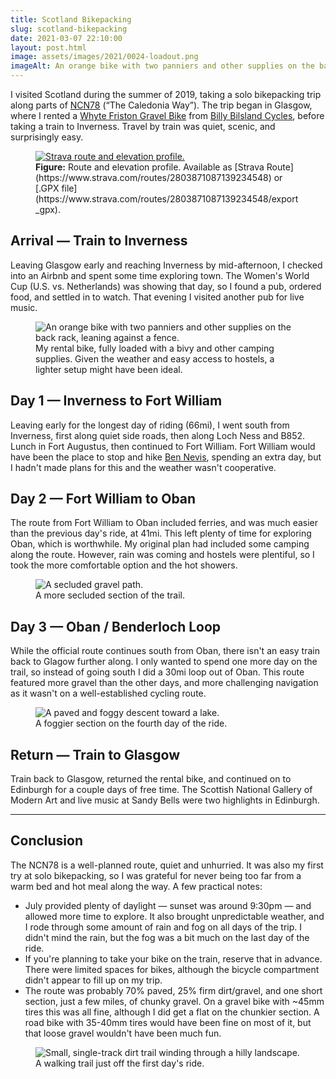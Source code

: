 ```yaml
---
title: Scotland Bikepacking
slug: scotland-bikepacking
date: 2021-03-07 22:10:00
layout: post.html
image: assets/images/2021/0024-loadout.png
imageAlt: An orange bike with two panniers and other supplies on the back rack, leaning against a fence.
---
```


I visited Scotland during the summer of 2019, taking a solo bikepacking trip along parts of [NCN78](https://www.sustrans.org.uk/find-a-route-on-the-national-cycle-network/route-78-the-caledonia-way/) (“The Caledonia Way”). The trip began in Glasgow, where I rented a [Whyte Friston Gravel Bike](https://whyte.bike/collections/gravel-adventure-gx-series/products/friston) from [Billy Bilsland Cycles](https://www.billybilslandcycles.co.uk/pages/hire/), before taking a train to Inverness. Travel by train was quiet, scenic, and surprisingly easy.

<figure>
  <a href="https://www.strava.com/routes/2803871087139234548" target="_blank">
    <img src="/assets/images/2021/0024-scotland-route.png" alt="Strava route and elevation profile.">
  </a>
  <figcaption>
    <strong>Figure:</strong> Route and elevation profile. Available as [Strava Route](https://www.strava.com/routes/2803871087139234548) or [.GPX file](https://www.strava.com/routes/2803871087139234548/export_gpx).
  </figcaption>
</figure>

## Arrival — Train to Inverness

Leaving Glasgow early and reaching Inverness by mid-afternoon, I checked into an Airbnb and spent some time exploring town. The Women's World Cup (U.S. vs. Netherlands) was showing that day, so I found a pub, ordered food, and settled in to watch. That evening I visited another pub for live music.

<figure>
  <img src="/assets/images/2021/0024-loadout.jpg" alt="An orange bike with two panniers and other supplies on the back rack, leaning against a fence.">
  <figcaption>
    My rental bike, fully loaded with a bivy and other camping supplies. Given the weather and easy access to hostels, a lighter setup might have been ideal.
  </figcaption>
</figure>

## Day 1 — Inverness to Fort William

Leaving early for the longest day of riding (66mi), I went south from Inverness, first along quiet side roads, then along Loch Ness and B852. Lunch in Fort Augustus, then continued to Fort William. Fort William would have been the place to stop and hike [Ben Nevis](https://en.wikipedia.org/wiki/Ben_Nevis), spending an extra day, but I hadn't made plans for this and the weather wasn't cooperative.

## Day 2 — Fort William to Oban

The route from Fort William to Oban included ferries, and was much easier than the previous day's ride, at 41mi.  This left plenty of time for exploring Oban, which is worthwhile. My original plan had included some camping along the route. However, rain was coming and hostels were plentiful, so I took the more comfortable option and the hot showers.

<figure>
  <img src="/assets/images/2021/0024-gravel-path.jpg" alt="A secluded gravel path.">
  <figcaption>
    A more secluded section of the trail.
  </figcaption>
</figure>

## Day 3 — Oban / Benderloch Loop

While the official route continues south from Oban, there isn't an easy train back to Glagow further along. I only wanted to spend one more day on the trail, so instead of going south I did a 30mi loop out of Oban. This route featured more gravel than the other days, and more challenging navigation as it wasn't on a well-established cycling route.

<figure>
  <img src="/assets/images/2021/0024-day-4.jpg" alt="A paved and foggy descent toward a lake.">
  <figcaption>
    A foggier section on the fourth day of the ride.
  </figcaption>
</figure>

## Return — Train to Glasgow

Train back to Glasgow, returned the rental bike, and continued on to Edinburgh for a couple days of free time. The Scottish National Gallery of Modern Art and live music at Sandy Bells were two highlights in Edinburgh.

***

## Conclusion

The NCN78 is a well-planned route, quiet and unhurried. It was also my first try at solo bikepacking, so I was grateful for never being too far from a warm bed and hot meal along the way. A few practical notes:

- July provided plenty of daylight — sunset was around 9:30pm — and allowed more time to explore. It also brought unpredictable weather, and I rode through some amount of rain and fog on all days of the trip. I didn't mind the rain, but the fog was a bit much on the last day of the ride.
- If you're planning to take your bike on the train, reserve that in advance. There were limited spaces for bikes, although the bicycle compartment didn't appear to fill up on my trip.
- The route was probably 70% paved, 25% firm dirt/gravel, and one short section, just a few miles, of chunky gravel. On a gravel bike with ~45mm tires this was all fine, although I did get a flat on the chunkier section. A road bike with 35-40mm tires would have been fine on most of it, but that loose gravel wouldn't have been much fun.

<figure class="width-large">
  <img src="/assets/images/2021/0024-trail.jpg" alt="Small, single-track dirt trail winding through a hilly landscape.">
  <figcaption>
    A walking trail just off the first day's ride.
  </figcaption>
</figure>
